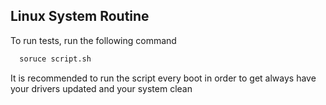 ## Linux System Routine

To run tests, run the following command

```bash
  soruce script.sh
```

It is recommended to run the script every boot in order to get always have your drivers updated and your system clean  

